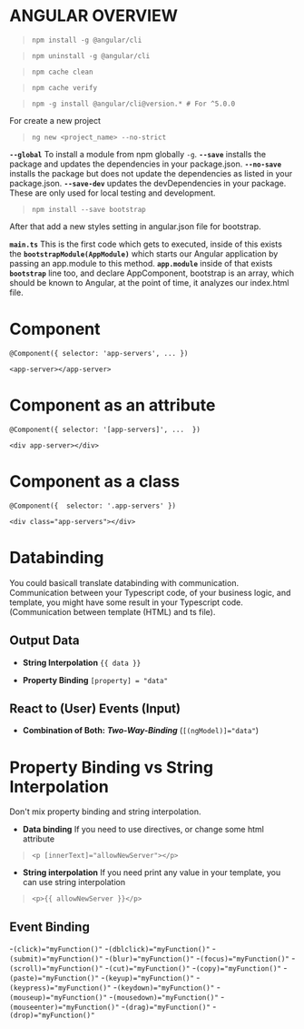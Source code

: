 # ANGULAR OVERVIEW

> `npm install -g @angular/cli`

> `npm uninstall -g @angular/cli`

> `npm cache clean`

> `npm cache verify`

> `npm -g install @angular/cli@version.* # For ^5.0.0`

For create a new project

>`ng new <project_name> --no-strict`

**`--global`** To install a module from npm globally `-g`.
**`--save`** installs the package and updates the dependencies in your package.json.
**`--no-save`** installs the package but does not update the dependencies as listed in your package.json.
**`--save-dev`** updates the devDependencies in your package. These are only used for local testing and development. 

>`npm install --save bootstrap`

After that add a new styles setting in angular.json file for bootstrap.


**`main.ts`** This is the first code which gets to executed, inside of this exists the **`bootstrapModule(AppModule)`** which starts our Angular application by passing an app.module to this method.
**`app.module`**  inside of that exists **`bootstrap`** line too, and declare AppComponent, bootstrap is an array, which should be known to Angular, at the point of time, it analyzes our index.html file.

# Component

`@Component({
   selector: 'app-servers',
   ...
})`

`<app-server></app-server>`

# Component as an attribute
`
@Component({
   selector: '[app-servers]',
   ... 
})
`

`<div app-server></div>`

# Component as a class

`@Component({ 
   selector: '.app-servers'
})`

`<div class="app-servers"></div>`

# Databinding

You could basicall translate databinding with communication. Communication between your Typescript code, of your business logic, and template, you might have some result in your Typescript code. 
(Communication between template (HTML) and ts file).

## Output Data
- **String Interpolation** `{{ data }}`

- **Property Binding** `[property] = "data"`
 
## React to (User) Events (Input)
- **Combination of Both:** ***Two-Way-Binding*** (`[(ngModel)]="data"`)

# Property Binding vs String Interpolation

Don't mix property binding and string interpolation.

- **Data binding** If you need to use directives, or change some html attribute

>`<p [innerText]="allowNewServer"></p>`

- **String interpolation** If you need print any value in your template, you can use string interpolation

>`<p>{{ allowNewServer }}</p>`

## Event Binding

-`(click)="myFunction()"`
-`(dblclick)="myFunction()"` 
-`(submit)="myFunction()"`
-`(blur)="myFunction()"`
-`(focus)="myFunction()"`
-`(scroll)="myFunction()"`
-`(cut)="myFunction()"`
-`(copy)="myFunction()"`
-`(paste)="myFunction()"`
-`(keyup)="myFunction()"`
-`(keypress)="myFunction()"`
-`(keydown)="myFunction()"`
-`(mouseup)="myFunction()"`
-`(mousedown)="myFunction()"`
-`(mouseenter)="myFunction()"`
-`(drag)="myFunction()"`
-`(drop)="myFunction()"`


 
 


